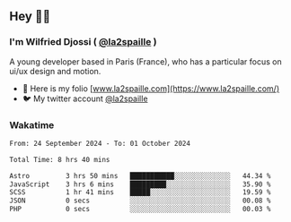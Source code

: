 ## Hey 👋🏾
### I'm Wilfried Djossi ( <a href="https://twitter.com/la2spaille/" target="_blank">@la2spaille</a> )
A young developer based in Paris (France), who has a particular focus on ui/ux design and motion.

- 🎨 Here is my folio [www.la2spaille.com](https://www.la2spaille.com/)
- 🐦 My twitter account [@la2spaille](https://twitter.com/la2spaille/)

### Wakatime
<!--START_SECTION:waka-->

```txt
From: 24 September 2024 - To: 01 October 2024

Total Time: 8 hrs 40 mins

Astro         3 hrs 50 mins   ███████████░░░░░░░░░░░░░░   44.34 %
JavaScript    3 hrs 6 mins    █████████░░░░░░░░░░░░░░░░   35.90 %
SCSS          1 hr 41 mins    █████░░░░░░░░░░░░░░░░░░░░   19.59 %
JSON          0 secs          ░░░░░░░░░░░░░░░░░░░░░░░░░   00.08 %
PHP           0 secs          ░░░░░░░░░░░░░░░░░░░░░░░░░   00.03 %
```

<!--END_SECTION:waka-->
<!--
**la2spaille/la2spaille** is a ✨ _special_ ✨ repository because its `README.md` (this file) appears on your GitHub profile.

Here are some ideas to get you started:

- 🔭 I’m currently working on ...
- 🌱 I’m currently learning ...
- 👯 I’m looking to collaborate on ...
- 🤔 I’m looking for help with ...
- 💬 Ask me about ...
- 📫 How to reach me: ...
- 😄 Pronouns: ...
- ⚡ Fun fact: ...
-->
